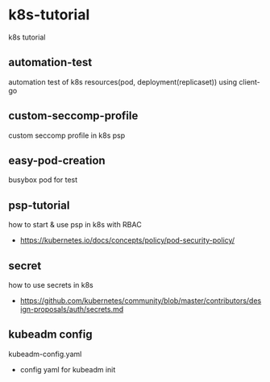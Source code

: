 # k8s-tutorial
k8s tutorial

## automation-test
automation test of k8s resources(pod, deployment(replicaset)) using client-go

## custom-seccomp-profile
custom seccomp profile in k8s psp

## easy-pod-creation
busybox pod for test

## psp-tutorial
how to start & use psp in k8s with RBAC
- https://kubernetes.io/docs/concepts/policy/pod-security-policy/

## secret
how to use secrets in k8s
- https://github.com/kubernetes/community/blob/master/contributors/design-proposals/auth/secrets.md

## kubeadm config
kubeadm-config.yaml
- config yaml for kubeadm init 
